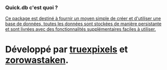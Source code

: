 ### Quick.db c'est quoi ?
[Ce package est destiné à fournir un moyen simple de créer et d'utiliser une base de données, toutes les données sont stockées de manière persistante et sont livrées avec des fonctionnalités supplémentaires faciles à utiliser.](https://quickdb.js.org)
# Développé par [truexpixels](https://www.npmjs.com/~truexpixels) et [zorowastaken](https://www.npmjs.com/~zorowastaken).
